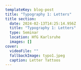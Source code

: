 ```yaml
---
templateKey: blog-post
title: "Typography 1: Letters"
title section:
  date: 2024-02-13T14:25:14.956Z
  title: "Typography 1: Letters"
  type: Seminar
  location: HfG Karlsruhe
  images: []
cover:
  videoFile: ""
  fallbackImage: typo1.jpeg
  caption: Letter Tattoos
---
```

